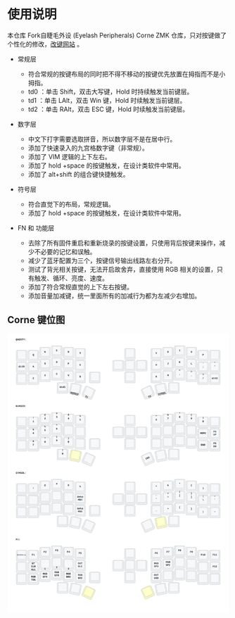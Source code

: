 # 使用说明


本仓库 Fork自睫毛外设 (Eyelash Peripherals) Corne ZMK 仓库，只对按键做了个性化的修改，[改键网站](https://nickcoutsos.github.io/keymap-editor/) 。

- 常规层

    - 符合常规的按键布局的同时把不得不移动的按键优先放置在拇指而不是小拇指。
    - td0 ：单击 Shift，双击大写键，Hold 时持续触发当前键层。
    - td1 ：单击 LAlt，双击 Win 键，Hold 时续触发当前键层。
    - td2 ：单击 RAlt，双击 ESC 键，Hold 时续触发当前键层。
      
- 数字层
    
    - 中文下打字需要选取拼音，所以数字层不是在居中行。
    - 添加了快速录入的九宫格数字键（非常规）。
    - 添加了 VIM 逻辑的上下左右。
    - 添加了 hold +space 的按键触发，在设计类软件中常用。
    - 添加了 alt+shift 的组合键快捷触发。

- 符号层
    
    - 符合直觉下的布局，常规逻辑。
    - 添加了 hold +space 的按键触发，在设计类软件中常用。

- FN 和 功能层
    
    - 去除了所有固件重启和重新烧录的按键设置，只使用背后按键来操作，减少不必要的记忆和误触。
    - 减少了蓝牙配置为三个，按键信号输出线路左右分开。
    - 测试了背光相关按键，无法开启故舍弃，直接使用 RGB 相关的设置，只有触发、循环、亮度、速度。
    - 添加了符合常规直觉的上下左右按键。
    - 添加音量加减键，统一里面所有的加减行为都为左减少右增加。

## Corne 键位图

![Diagram of config/eyelash_corne.keymap](keymap-drawer/eyelash_corne.svg "generated by @caksoylar's Keymap Drawer")
